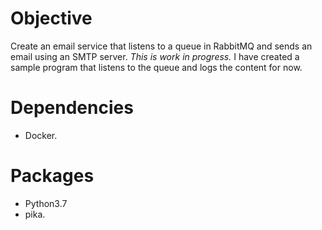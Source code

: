 # Objective

Create an email service that listens to a queue in RabbitMQ and sends an email using an SMTP server. *This is work in progress.* I have created a sample program that listens to the queue and logs the content for now.

# Dependencies
* Docker.

# Packages
* Python3.7
* pika.
